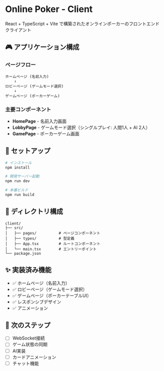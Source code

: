 # Online Poker - Client

React + TypeScript + Vite で構築されたオンラインポーカーのフロントエンドクライアント

## 🎮 アプリケーション構成

### ページフロー

```
ホームページ (名前入力)
    ↓
ロビーページ (ゲームモード選択)
    ↓
ゲームページ (ポーカーゲーム)
```

### 主要コンポーネント

- **HomePage** - 名前入力画面
- **LobbyPage** - ゲームモード選択（シングルプレイ: 人間1人 + AI 2人）
- **GamePage** - ポーカーゲーム画面

## 🚀 セットアップ

```bash
# インストール
npm install

# 開発サーバー起動
npm run dev

# 本番ビルド
npm run build
```

## 📁 ディレクトリ構成

```
client/
├── src/
│   ├── pages/          # ページコンポーネント
│   ├── types/          # 型定義
│   ├── App.tsx         # ルートコンポーネント
│   └── main.tsx        # エントリーポイント
└── package.json
```

## ✨ 実装済み機能

- ✅ ホームページ（名前入力）
- ✅ ロビーページ（ゲームモード選択）
- ✅ ゲームページ（ポーカーテーブルUI）
- ✅ レスポンシブデザイン
- ✅ アニメーション

## 🔄 次のステップ

- [ ] WebSocket接続
- [ ] ゲーム状態の同期
- [ ] AI実装
- [ ] カードアニメーション
- [ ] チャット機能
